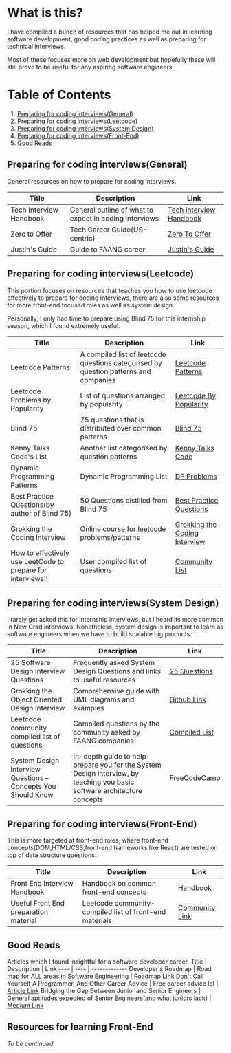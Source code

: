 # What is this?

I have compiled a bunch of resources that has helped me out in learning software development, good coding practices as well as preparing for technical interviews.

Most of these focuses more on web development but hopefully these will still prove to be useful for any aspiring software engineers.

# Table of Contents
1. [Preparing for coding interviews(General)](#1)
2. [Preparing for coding interviews(Leetcode)](#2)
3. [Preparing for coding interviews(System Design)](#3)
4. [Preparing for coding interviews(Front-End)](#4)
5. [Good Reads](#5)


## Preparing for coding interviews(General) <a name="1"></a>

General resources on how to prepare for coding interviews.

Title | Description | Link
---- | ---- | -------------
Tech Interview Handbook | General outline of what to expect in coding interviews | [Tech Interview Handbook](https://techinterviewhandbook.org/introduction/)
Zero to Offer | Tech Career Guide(US-centric) | [Zero To Offer](https://pittcs.wiki/zero-to-offer/)
Justin's Guide | Guide to FAANG career | [Justin's Guide](https://www.notion.so/justinlinpersonal/Hi-Justin-Here-6365027f82674f9fa76945abb1b330a1)

## Preparing for coding interviews(Leetcode)<a name="2"></a>

This portion focuses on resources that teaches you how to use leetcode effectively to prepare for coding interviews, there are also some resources for more front-end
focused roles as well as system design.

Personally, I only had time to prepare using Blind 75 for this internship season, which I found extremely useful.

Title | Description | Link
---- | ---- | -------------
Leetcode Patterns | A compiled list of leetcode questions categorised by question patterns and companies | [Leetcode Patterns](https://seanprashad.com/leetcode-patterns/)
Leetcode Problems by Popularity | List of questions arranged by popularity | [Leetcode By Popularity](https://suyash.dev/blog/leetcode-by-popularity)
Blind 75 | 75 questions that is distributed over common patterns | [Blind 75](https://leetcode.com/discuss/general-discussion/460599/blind-75-leetcode-questions)
Kenny Talks Code's List | Another list categorised by question patterns | [Kenny Talks Code](https://www.reddit.com/r/csMajors/comments/pu9tyk/kenny_talks_code_list_of_leetcode_problems/)
Dynamic Programming Patterns | Dynamic Programming List | [DP Problems](https://leetcode.com/discuss/general-discussion/458695/Dynamic-Programming-Patterns)
Best Practice Questions(by author of Blind 75) | 50 Questions distilled from Blind 75 | [Best Practice Questions](https://techinterviewhandbook.org/best-practice-questions/)
Grokking the Coding Interview | Online course for leetcode problems/patterns | [Grokking the Coding Interview](https://www.educative.io/courses/grokking-the-coding-interview)
How to effectively use LeetCode to prepare for interviews!! | User compiled list of questions | [Community List](https://leetcode.com/discuss/career/449135/How-to-effectively-use-LeetCode-to-prepare-for-interviews)

## Preparing for coding interviews(System Design)<a name="3"></a>

I rarely get asked this for internship interviews, but I heard its more common in New Grad interviews. Nonetheless, system design is important to learn as software engineers when we have to build scalable big products.


Title | Description | Link
---- | ---- | -------------
25 Software Design Interview Questions | Frequently asked System Design Questions and links to useful resources | [25 Questions](https://medium.com/javarevisited/25-software-design-interview-questions-to-crack-any-programming-and-technical-interviews-4b8237942db0)
Grokking the Object Oriented Design Interview | Comprehensive guide with UML diagrams and examples | [Github Link](https://github.com/tssovi/grokking-the-object-oriented-design-interview)
Leetcode community compiled list of questions | Compiled questions by the community asked by FAANG companies | [Compiled List](https://leetcode.com/discuss/interview-question/1140451/Helpful-list-of-LeetCode-Posts-on-System-Design-at-Facebook-Google-Amazon-Uber-Microsoft)
System Design Interview Questions – Concepts You Should Know | In-depth guide to help prepare you for the System Design interview, by teaching you basic software architecture concepts. | [FreeCodeCamp](https://www.freecodecamp.org/news/systems-design-for-interviews/)

## Preparing for coding interviews(Front-End)<a name="4"></a>

This is more targeted at front-end roles, where front-end concepts(DOM,HTML/CSS,front-end frameworks like React) are tested on top of data structure questions.

Title | Description | Link
---- | ---- | -------------
Front End Interview Handbook | Handbook on common front-end concepts | [Handbook](https://frontendinterviewhandbook.com)
Useful Front End preparation material | Leetcode community-compiled list of front-end materials | [Community Link](https://leetcode.com/discuss/interview-question/1147927/Useful-Front-End-preparation-material)

## Good Reads<a name="5"></a>

Articles which I found insightful for a software developer career.
Title | Description | Link
---- | ---- | -------------
Developer's Roadmap | Road map for ALL areas in Software Engineering | [Roadmap Link](https://roadmap.sh)
Don't Call Yourself A Programmer, And Other Career Advice | Free career advice lol | [Article Link](https://www.kalzumeus.com/2011/10/28/dont-call-yourself-a-programmer/?fbclid=IwAR1SI67cQ7qkPvVAzTO71qqd0d-1oc6dzqBnpmw61qkRf93GQiHZVUQ5gM8)
Bridging the Gap Between Junior and Senior Engineers | General aptitudes expected of Senior Engineers(and what juniors lack) | [Medium Link](https://jacobcomer.medium.com/bridging-the-gap-between-junior-and-senior-engineers-571b2248fbb8)


## Resources for learning Front-End

<i>To be continued</i>



